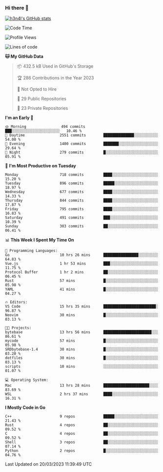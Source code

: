 ### Hi there 👋

[![h3n4l's GitHub stats](https://github-readme-stats.vercel.app/api?username=h3n4l&count_private=true&show_icons=true&theme=radical)](https://github.com/h3n4l/github-readme-stats)

<!--START_SECTION:waka-->
![Code Time](http://img.shields.io/badge/Code%20Time-1%2C052%20hrs%2025%20mins-blue)

![Profile Views](http://img.shields.io/badge/Profile%20Views-1-blue)

![Lines of code](https://img.shields.io/badge/From%20Hello%20World%20I%27ve%20Written-2.7%20million%20lines%20of%20code-blue)

**🐱 My GitHub Data** 

> 📦 432.5 kB Used in GitHub's Storage 
 > 
> 🏆 286 Contributions in the Year 2023
 > 
> 🚫 Not Opted to Hire
 > 
> 📜 29 Public Repositories 
 > 
> 🔑 23 Private Repositories 
 > 
**I'm an Early 🐤** 

```text
🌞 Morning                494 commits         ███░░░░░░░░░░░░░░░░░░░░░░   10.46 % 
🌆 Daytime                2551 commits        ██████████████░░░░░░░░░░░   54.00 % 
🌃 Evening                1400 commits        ███████░░░░░░░░░░░░░░░░░░   29.64 % 
🌙 Night                  279 commits         █░░░░░░░░░░░░░░░░░░░░░░░░   05.91 % 
```
📅 **I'm Most Productive on Tuesday** 

```text
Monday                   718 commits         ████░░░░░░░░░░░░░░░░░░░░░   15.20 % 
Tuesday                  896 commits         █████░░░░░░░░░░░░░░░░░░░░   18.97 % 
Wednesday                677 commits         ████░░░░░░░░░░░░░░░░░░░░░   14.33 % 
Thursday                 844 commits         ████░░░░░░░░░░░░░░░░░░░░░   17.87 % 
Friday                   795 commits         ████░░░░░░░░░░░░░░░░░░░░░   16.83 % 
Saturday                 491 commits         ███░░░░░░░░░░░░░░░░░░░░░░   10.39 % 
Sunday                   303 commits         ██░░░░░░░░░░░░░░░░░░░░░░░   06.41 % 
```


📊 **This Week I Spent My Time On** 

```text
💬 Programming Languages: 
Go                       10 hrs 26 mins      ████████████████░░░░░░░░░   64.83 % 
Vue.js                   1 hr 53 mins        ███░░░░░░░░░░░░░░░░░░░░░░   11.75 % 
Protocol Buffer          1 hr 2 mins         ██░░░░░░░░░░░░░░░░░░░░░░░   06.45 % 
Rust                     57 mins             █░░░░░░░░░░░░░░░░░░░░░░░░   05.98 % 
YAML                     41 mins             █░░░░░░░░░░░░░░░░░░░░░░░░   04.27 % 

🔥 Editors: 
VS Code                  15 hrs 35 mins      ████████████████████████░   96.87 % 
Neovim                   30 mins             █░░░░░░░░░░░░░░░░░░░░░░░░   03.13 % 

🐱‍💻 Projects: 
bytebase                 13 hrs 56 mins      ██████████████████████░░░   86.61 % 
mycode                   57 mins             █░░░░░░░░░░░░░░░░░░░░░░░░   05.98 % 
SRDbytebase-1.4          30 mins             █░░░░░░░░░░░░░░░░░░░░░░░░   03.20 % 
dotfiles                 30 mins             █░░░░░░░░░░░░░░░░░░░░░░░░   03.13 % 
scripts                  10 mins             ░░░░░░░░░░░░░░░░░░░░░░░░░   01.07 % 

💻 Operating System: 
Mac                      13 hrs 28 mins      █████████████████████░░░░   83.69 % 
WSL                      2 hrs 37 mins       ████░░░░░░░░░░░░░░░░░░░░░   16.31 % 
```

**I Mostly Code in Go** 

```text
C++                      9 repos             █████░░░░░░░░░░░░░░░░░░░░   21.43 % 
Rust                     4 repos             ██░░░░░░░░░░░░░░░░░░░░░░░   09.52 % 
C                        4 repos             ██░░░░░░░░░░░░░░░░░░░░░░░   09.52 % 
Shell                    3 repos             ██░░░░░░░░░░░░░░░░░░░░░░░   07.14 % 
Python                   2 repos             █░░░░░░░░░░░░░░░░░░░░░░░░   04.76 % 
```




 Last Updated on 20/03/2023 11:39:49 UTC
<!--END_SECTION:waka-->

